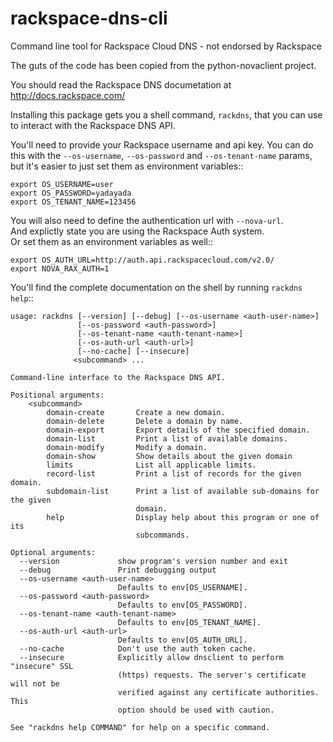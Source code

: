 rackspace-dns-cli
=================

Command line tool for Rackspace Cloud DNS - not endorsed by Rackspace

The guts of the code has been copied from the python-novaclient project.

You should read the Rackspace DNS documetation at
http://docs.rackspace.com/

Installing this package gets you a shell command, ``rackdns``, that you
can use to interact with the Rackspace DNS API.

You'll need to provide your Rackspace username and api key. You can do this
with the ``--os-username``, ``--os-password`` and  ``--os-tenant-name``
params, but it's easier to just set them as environment variables::

    export OS_USERNAME=user
    export OS_PASSWORD=yadayada
    export OS_TENANT_NAME=123456

You will also need to define the authentication url with ``--nova-url``.  
And explictly state you are using the Rackspace Auth system.  
Or set them as an environment variables as well::

    export OS_AUTH_URL=http://auth.api.rackspacecloud.com/v2.0/
    export NOVA_RAX_AUTH=1

You'll find the complete documentation on the shell by running ``rackdns help``::

	usage: rackdns [--version] [--debug] [--os-username <auth-user-name>]
	               [--os-password <auth-password>]
	               [--os-tenant-name <auth-tenant-name>]
	               [--os-auth-url <auth-url>]
	               [--no-cache] [--insecure]
 	              <subcommand> ...
	
	Command-line interface to the Rackspace DNS API.
	
	Positional arguments:
  		<subcommand>
    		domain-create       Create a new domain.
    		domain-delete       Delete a domain by name.
    		domain-export       Export details of the specified domain.
    		domain-list         Print a list of available domains.
    		domain-modify       Modify a domain.
    		domain-show         Show details about the given domain
    		limits              List all applicable limits.
    		record-list         Print a list of records for the given domain.
    		subdomain-list      Print a list of available sub-domains for the given
                        		domain.
    		help                Display help about this program or one of its
	                        	subcommands.
	
	Optional arguments:
	  --version             show program's version number and exit
	  --debug               Print debugging output
	  --os-username <auth-user-name>
	                        Defaults to env[OS_USERNAME].
	  --os-password <auth-password>
	                        Defaults to env[OS_PASSWORD].
	  --os-tenant-name <auth-tenant-name>
	                        Defaults to env[OS_TENANT_NAME].
	  --os-auth-url <auth-url>
	                        Defaults to env[OS_AUTH_URL].
	  --no-cache            Don't use the auth token cache.
	  --insecure            Explicitly allow dnsclient to perform "insecure" SSL
	                        (https) requests. The server's certificate will not be
	                        verified against any certificate authorities. This
	                        option should be used with caution.

	See "rackdns help COMMAND" for help on a specific command.
